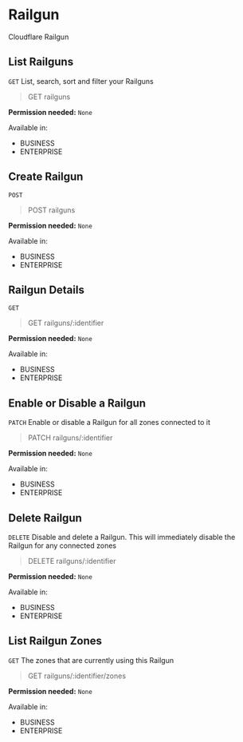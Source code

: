 # Railgun

Cloudflare Railgun

## List Railguns

`GET` List, search, sort and filter your Railguns

> GET railguns

**Permission needed:** `None`

Available in:

* BUSINESS
* ENTERPRISE


## Create Railgun

`POST` 

> POST railguns

**Permission needed:** `None`

Available in:

* BUSINESS
* ENTERPRISE


## Railgun Details

`GET` 

> GET railguns/:identifier

**Permission needed:** `None`

Available in:

* BUSINESS
* ENTERPRISE


## Enable or Disable a Railgun

`PATCH` Enable or disable a Railgun for all zones connected to it

> PATCH railguns/:identifier

**Permission needed:** `None`

Available in:

* BUSINESS
* ENTERPRISE


## Delete Railgun

`DELETE` Disable and delete a Railgun. This will immediately disable the Railgun for any connected zones

> DELETE railguns/:identifier

**Permission needed:** `None`

Available in:

* BUSINESS
* ENTERPRISE


## List Railgun Zones

`GET` The zones that are currently using this Railgun

> GET railguns/:identifier/zones

**Permission needed:** `None`

Available in:

* BUSINESS
* ENTERPRISE

